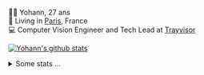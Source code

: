 <p>
  👨🏻 <bold>Yohann</bold>, 27 ans<br/>
  💼 Living in <a href="https://www.google.com/maps?q=paris">Paris</a>, France<br/>
  💻 Computer Vision Engineer and Tech Lead at <a href="https://trayvisor.com/">Trayvisor</a><br/>
</p>

<a href="https://github.com/anuraghazra/github-readme-stats"><img align="center" src="https://github-readme-stats-go94hl40s-yohann84l.vercel.app//api?username=yohann84L&show_icons=true&include_all_commits=true" alt="Yohann's github stats" /> </a>


<details>
  <summary>Some stats ...</summary><br/>
  

<!--START_SECTION:waka-->
![Code Time](http://img.shields.io/badge/Code%20Time-1%2C129%20hrs%2023%20mins-blue)

![Profile Views](http://img.shields.io/badge/Profile%20Views-0-blue)

**🐱 My GitHub Data** 

> 📦 440.8 kB Used in GitHub's Storage 
 > 
> 🏆 1,259 Contributions in the Year 2024
 > 
> 🚫 Not Opted to Hire
 > 
> 📜 26 Public Repositories 
 > 
> 🔑 21 Private Repositories 
 > 
**I'm an Early 🐤** 

```text
🌞 Morning                18873 commits       ████████░░░░░░░░░░░░░░░░░   30.52 % 
🌆 Daytime                35322 commits       ██████████████░░░░░░░░░░░   57.11 % 
🌃 Evening                7524 commits        ███░░░░░░░░░░░░░░░░░░░░░░   12.17 % 
🌙 Night                  127 commits         ░░░░░░░░░░░░░░░░░░░░░░░░░   00.21 % 
```
📅 **I'm Most Productive on Wednesday** 

```text
Monday                   11672 commits       █████░░░░░░░░░░░░░░░░░░░░   18.87 % 
Tuesday                  11618 commits       █████░░░░░░░░░░░░░░░░░░░░   18.79 % 
Wednesday                13023 commits       █████░░░░░░░░░░░░░░░░░░░░   21.06 % 
Thursday                 12454 commits       █████░░░░░░░░░░░░░░░░░░░░   20.14 % 
Friday                   11929 commits       █████░░░░░░░░░░░░░░░░░░░░   19.29 % 
Saturday                 435 commits         ░░░░░░░░░░░░░░░░░░░░░░░░░   00.70 % 
Sunday                   715 commits         ░░░░░░░░░░░░░░░░░░░░░░░░░   01.16 % 
```


📊 **This Week I Spent My Time On** 

```text
🕑︎ Time Zone: Europe/Paris

💬 Programming Languages: 
No Activity Tracked This Week

🔥 Editors: 
No Activity Tracked This Week

💻 Operating System: 
No Activity Tracked This Week
```

**I Mostly Code in Python** 

```text
Python                   29 repos            ██████████████░░░░░░░░░░░   58.00 % 
Jupyter Notebook         4 repos             ██░░░░░░░░░░░░░░░░░░░░░░░   08.00 % 
JavaScript               3 repos             ██░░░░░░░░░░░░░░░░░░░░░░░   06.00 % 
HTML                     2 repos             █░░░░░░░░░░░░░░░░░░░░░░░░   04.00 % 
Shell                    1 repo              ░░░░░░░░░░░░░░░░░░░░░░░░░   02.00 % 
```




 Last Updated on 29/10/2024 00:38:58 UTC
<!--END_SECTION:waka-->
